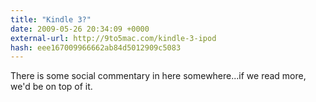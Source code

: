 ```yaml
---
title: "Kindle 3?"
date: 2009-05-26 20:34:09 +0000
external-url: http://9to5mac.com/kindle-3-ipod
hash: eee167009966662ab84d5012909c5083
---
```


There is some social commentary in here somewhere...if we read more, we'd be on top of it.










 

          

